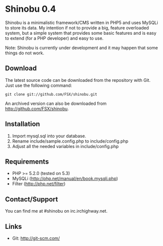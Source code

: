 Shinobu 0.4
===========

Shinobu is a minimalistic framework/CMS written in PHP5 and uses MySQLi
to store its data. My intention if not to provide a big, feature overloaded
system, but a simple system that provides some basic features and is easy to
extend (for a PHP developer) and easy to use.

Note: Shinobu is currently under development and it may happen that some
things do not work.

Download
--------

The latest source code can be downloaded from the repository with
Git.  Just use the following command:

    git clone git://github.com/FSX/shinobu.git

An archived version can also be downloaded from http://github.com/FSX/shinobu.

Installation
------------

 1. Import mysql.sql into your database.
 2. Rename include/sample.config.php to include/config.php
 3. Adjust all the needed variables in include/config.php

Requirements
------------

 * PHP >= 5.2.0 (tested on 5.3)
 * MySQLi (http://php.net/manual/en/book.mysqli.php)
 * Filter (http://php.net/filter)

Contact/Support
---------------

You can find me at #shinobu on irc.irchighway.net.

Links
-----

 - Git: http://git-scm.com/
